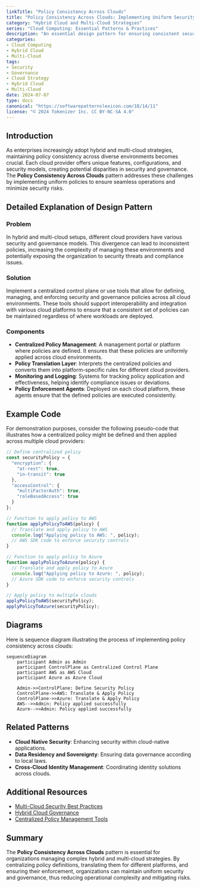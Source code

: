 ```yaml
---
linkTitle: "Policy Consistency Across Clouds"
title: "Policy Consistency Across Clouds: Implementing Uniform Security and Governance Policies"
category: "Hybrid Cloud and Multi-Cloud Strategies"
series: "Cloud Computing: Essential Patterns & Practices"
description: "An essential design pattern for ensuring consistent security and governance policies in hybrid and multi-cloud environments, addressing challenges and promoting a unified approach across diverse platforms."
categories:
- Cloud Computing
- Hybrid Cloud
- Multi-Cloud
tags:
- Security
- Governance
- Cloud Strategy
- Hybrid Cloud
- Multi-Cloud
date: 2024-07-07
type: docs
canonical: "https://softwarepatternslexicon.com/18/14/11"
license: "© 2024 Tokenizer Inc. CC BY-NC-SA 4.0"
---
```


## Introduction

As enterprises increasingly adopt hybrid and multi-cloud strategies, maintaining policy consistency across diverse environments becomes crucial. Each cloud provider offers unique features, configurations, and security models, creating potential disparities in security and governance. The **Policy Consistency Across Clouds** pattern addresses these challenges by implementing uniform policies to ensure seamless operations and minimize security risks.

## Detailed Explanation of Design Pattern

### Problem

In hybrid and multi-cloud setups, different cloud providers have various security and governance models. This divergence can lead to inconsistent policies, increasing the complexity of managing these environments and potentially exposing the organization to security threats and compliance issues.

### Solution

Implement a centralized control plane or use tools that allow for defining, managing, and enforcing security and governance policies across all cloud environments. These tools should support interoperability and integration with various cloud platforms to ensure that a consistent set of policies can be maintained regardless of where workloads are deployed.

### Components

- **Centralized Policy Management**: A management portal or platform where policies are defined. It ensures that these policies are uniformly applied across cloud environments.
- **Policy Translation Layer**: Interprets the centralized policies and converts them into platform-specific rules for different cloud providers.
- **Monitoring and Logging**: Systems for tracking policy application and effectiveness, helping identify compliance issues or deviations.
- **Policy Enforcement Agents**: Deployed on each cloud platform, these agents ensure that the defined policies are executed consistently.

## Example Code

For demonstration purposes, consider the following pseudo-code that illustrates how a centralized policy might be defined and then applied across multiple cloud providers:

```javascript
// Define centralized policy
const securityPolicy = {
  "encryption": {
    "at-rest": true,
    "in-transit": true
  },
  "accessControl": {
    "multiFactorAuth": true,
    "roleBasedAccess": true
  }
};

// Function to apply policy to AWS
function applyPolicyToAWS(policy) {
  // Translate and apply policy to AWS
  console.log("Applying policy to AWS: ", policy);
  // AWS SDK code to enforce security controls
}

// Function to apply policy to Azure
function applyPolicyToAzure(policy) {
  // Translate and apply policy to Azure
  console.log("Applying policy to Azure: ", policy);
  // Azure SDK code to enforce security controls
}

// Apply policy to multiple clouds
applyPolicyToAWS(securityPolicy);
applyPolicyToAzure(securityPolicy);
```

## Diagrams

Here is sequence diagram illustrating the process of implementing policy consistency across clouds:

```mermaid
sequenceDiagram
    participant Admin as Admin
    participant ControlPlane as Centralized Control Plane
    participant AWS as AWS Cloud
    participant Azure as Azure Cloud
    
    Admin->>ControlPlane: Define Security Policy
    ControlPlane->>AWS: Translate & Apply Policy
    ControlPlane->>Azure: Translate & Apply Policy
    AWS-->>Admin: Policy applied successfully
    Azure-->>Admin: Policy applied successfully
```

## Related Patterns

- **Cloud Native Security**: Enhancing security within cloud-native applications.
- **Data Residency and Sovereignty**: Ensuring data governance according to local laws.
- **Cross-Cloud Identity Management**: Coordinating identity solutions across clouds.

## Additional Resources

- [Multi-Cloud Security Best Practices](https://www.example.com/multi-cloud-security)
- [Hybrid Cloud Governance](https://www.example.com/hybrid-cloud-governance)
- [Centralized Policy Management Tools](https://www.example.com/centralized-policy-tools)

## Summary

The **Policy Consistency Across Clouds** pattern is essential for organizations managing complex hybrid and multi-cloud strategies. By centralizing policy definitions, translating them for different platforms, and ensuring their enforcement, organizations can maintain uniform security and governance, thus reducing operational complexity and mitigating risks.
